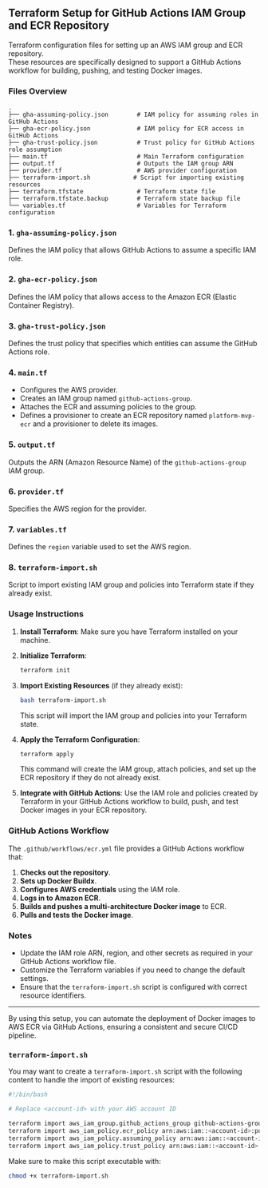 ## Terraform Setup for GitHub Actions IAM Group and ECR Repository

Terraform configuration files for setting up an AWS IAM group and ECR repository.     
These resources are specifically designed to support a GitHub Actions workflow for building, pushing, and testing Docker images.

### Files Overview

```plaintext
.
├── gha-assuming-policy.json        # IAM policy for assuming roles in GitHub Actions
├── gha-ecr-policy.json             # IAM policy for ECR access in GitHub Actions
├── gha-trust-policy.json           # Trust policy for GitHub Actions role assumption
├── main.tf                         # Main Terraform configuration
├── output.tf                       # Outputs the IAM group ARN
├── provider.tf                     # AWS provider configuration
├── terraform-import.sh            # Script for importing existing resources
├── terraform.tfstate               # Terraform state file
├── terraform.tfstate.backup        # Terraform state backup file
└── variables.tf                    # Variables for Terraform configuration
```

### 1. `gha-assuming-policy.json`
Defines the IAM policy that allows GitHub Actions to assume a specific IAM role.

### 2. `gha-ecr-policy.json`
Defines the IAM policy that allows access to the Amazon ECR (Elastic Container Registry).

### 3. `gha-trust-policy.json`
Defines the trust policy that specifies which entities can assume the GitHub Actions role.

### 4. `main.tf`
- Configures the AWS provider.
- Creates an IAM group named `github-actions-group`.
- Attaches the ECR and assuming policies to the group.
- Defines a provisioner to create an ECR repository named `platform-mvp-ecr` and a provisioner to delete its images.

### 5. `output.tf`
Outputs the ARN (Amazon Resource Name) of the `github-actions-group` IAM group.

### 6. `provider.tf`
Specifies the AWS region for the provider.

### 7. `variables.tf`
Defines the `region` variable used to set the AWS region.

### 8. `terraform-import.sh`
Script to import existing IAM group and policies into Terraform state if they already exist.

### Usage Instructions

1. **Install Terraform**: Make sure you have Terraform installed on your machine.

2. **Initialize Terraform**:
   ```bash
   terraform init
   ```

3. **Import Existing Resources** (if they already exist):
   ```bash
   bash terraform-import.sh
   ```
   This script will import the IAM group and policies into your Terraform state.

4. **Apply the Terraform Configuration**:
   ```bash
   terraform apply
   ```
   This command will create the IAM group, attach policies, and set up the ECR repository if they do not already exist.

5. **Integrate with GitHub Actions**:
   Use the IAM role and policies created by Terraform in your GitHub Actions workflow to build, push, and test Docker images in your ECR repository.

### GitHub Actions Workflow

The `.github/workflows/ecr.yml` file provides a GitHub Actions workflow that:

1. **Checks out the repository**.
2. **Sets up Docker Buildx**.
3. **Configures AWS credentials** using the IAM role.
4. **Logs in to Amazon ECR**.
5. **Builds and pushes a multi-architecture Docker image** to ECR.
6. **Pulls and tests the Docker image**.

### Notes

- Update the IAM role ARN, region, and other secrets as required in your GitHub Actions workflow file.
- Customize the Terraform variables if you need to change the default settings.
- Ensure that the `terraform-import.sh` script is configured with correct resource identifiers.

---

By using this setup, you can automate the deployment of Docker images to AWS ECR via GitHub Actions, ensuring a consistent and secure CI/CD pipeline.

### `terraform-import.sh`

You may want to create a `terraform-import.sh` script with the following content to handle the import of existing resources:

```bash
#!/bin/bash

# Replace <account-id> with your AWS account ID

terraform import aws_iam_group.github_actions_group github-actions-group
terraform import aws_iam_policy.ecr_policy arn:aws:iam::<account-id>:policy/gha-ecr-policy
terraform import aws_iam_policy.assuming_policy arn:aws:iam::<account-id>:policy/gha-assuming-policy
terraform import aws_iam_policy.trust_policy arn:aws:iam::<account-id>:policy/gha-trust-policy
```

Make sure to make this script executable with:

```bash
chmod +x terraform-import.sh
```
